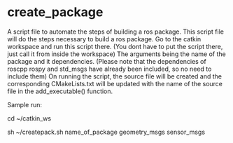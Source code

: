 # create_package
A script file to automate the steps of building a ros package. 
This script file will do the steps necessary to build a ros package. 
Go to the catkin workspace and run this script there. (You dont have to put the script there, just call it from inside the workspace)
The arguments being the name of the package and it dependencies. (Please note that the dependencies of roscpp rospy and std_msgs have already been included, so no need to include them)
On running the script, the source file will be created and the corresponding CMakeLists.txt will be updated with the name of the source file in the add_executable() function. 

Sample run: 

cd ~/catkin_ws

sh ~/createpack.sh name_of_package geometry_msgs sensor_msgs

